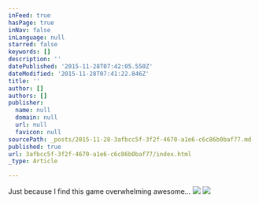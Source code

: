 ```yaml
---
inFeed: true
hasPage: true
inNav: false
inLanguage: null
starred: false
keywords: []
description: ''
datePublished: '2015-11-28T07:42:05.550Z'
dateModified: '2015-11-28T07:41:22.846Z'
title: ''
author: []
authors: []
publisher:
  name: null
  domain: null
  url: null
  favicon: null
sourcePath: _posts/2015-11-28-3afbcc5f-3f2f-4670-a1e6-c6c86b0baf77.md
published: true
url: 3afbcc5f-3f2f-4670-a1e6-c6c86b0baf77/index.html
_type: Article

---
```

Just because I find this game overwhelming awesome... ![](https://the-grid-user-content.s3-us-west-2.amazonaws.com/8bc9854f-6c42-412a-a0fb-b57bfdb013d2.png)
![](https://the-grid-user-content.s3-us-west-2.amazonaws.com/4f84c522-c877-4acf-90b2-7425a14f7df0.png)